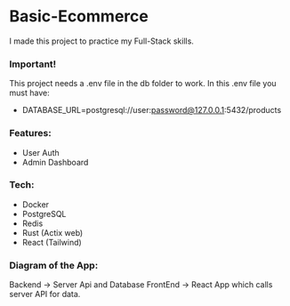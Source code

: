 # Basic-Ecommerce

I made this project to practice my Full-Stack skills.

### **Important!**

This project needs a .env file in the db folder to work. In this .env file you must have:

- DATABASE_URL=postgresql://user:password@127.0.0.1:5432/products

### Features:

- User Auth
- Admin Dashboard

### Tech:
- Docker
- PostgreSQL
- Redis
- Rust (Actix web)
- React (Tailwind)

### Diagram of the App:

Backend -> Server Api and Database
FrontEnd -> React App which calls server API for data.
